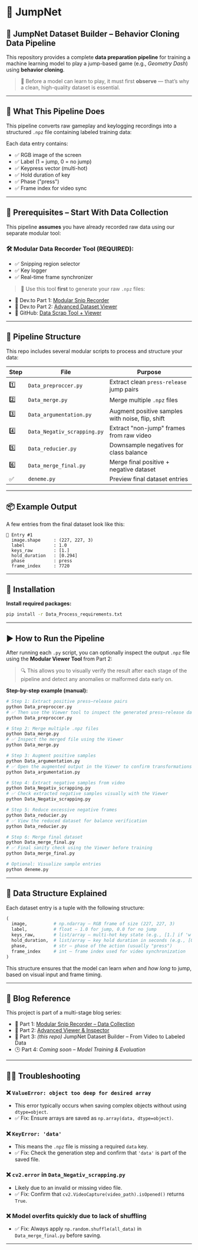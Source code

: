 # 🧠 JumpNet
## 🧠 JumpNet Dataset Builder – Behavior Cloning Data Pipeline

This repository provides a complete **data preparation pipeline** for training a machine learning model to play a jump-based game (e.g., *Geometry Dash*) using **behavior cloning**.

> 📌 Before a model can learn to play, it must first **observe** — that’s why a clean, high-quality dataset is essential.

---

## 📸 What This Pipeline Does

This pipeline converts raw gameplay and keylogging recordings into a structured `.npz` file containing labeled training data:

Each data entry contains:

* ✅ RGB image of the screen
* ✅ Label (1 = jump, 0 = no jump)
* ✅ Keypress vector (multi-hot)
* ✅ Hold duration of key
* ✅ Phase ("press")
* ✅ Frame index for video sync

---

## 🔗 Prerequisites – Start With Data Collection

This pipeline **assumes** you have already recorded raw data using our separate modular tool:

### 🛠 Modular Data Recorder Tool (REQUIRED):

* ✅ Snipping region selector
* ✅ Key logger
* ✅ Real-time frame synchronizer

> 📅 Use this tool **first** to generate your raw `.npz` files:

* 🔗 Dev.to Part 1: [Modular Snip Recorder](https://dev.to/ertugrulmutlu/modular-snip-recorder-a-data-collection-tool-for-behavior-cloning-12-5di8)
* 🔗 Dev.to Part 2: [Advanced Dataset Viewer](https://dev.to/ertugrulmutlu/modular-snip-recorder-a-data-collection-tool-for-behavior-cloning-22-1lgl)
* 🔗 GitHub: [Data Scrap Tool + Viewer](https://github.com/Ertugrulmutlu/-Data-Scrap-Tool-Advanced-Dataset-Viewer)

---

## 🧱 Pipeline Structure

This repo includes several modular scripts to process and structure your data:

| Step | File                        | Purpose                                          |
| ---- | --------------------------- | ------------------------------------------------ |
| 1️⃣  | `Data_preproccer.py`        | Extract clean `press-release` jump pairs         |
| 2️⃣  | `Data_merge.py`             | Merge multiple `.npz` files                      |
| 3️⃣  | `Data_argumentation.py`     | Augment positive samples with noise, flip, shift |
| 4️⃣  | `Data_Negativ_scrapping.py` | Extract "non-jump" frames from raw video         |
| 5️⃣  | `Data_reducier.py`          | Downsample negatives for class balance           |
| 6️⃣  | `Data_merge_final.py`       | Merge final positive + negative dataset          |
| ✅    | `deneme.py`                 | Preview final dataset entries                    |

---

## 📦 Example Output

A few entries from the final dataset look like this:

```
📍 Entry #1
  image.shape     : (227, 227, 3)
  label           : 1.0
  keys_raw        : [1.]
  hold_duration   : [0.294]
  phase           : press
  frame_index     : 7720
```

---

## 🧰 Installation

**Install required packages:**

```bash
pip install -r Data_Process_requirements.txt
```

---

## ▶️ How to Run the Pipeline

After running each `.py` script, you can optionally inspect the output `.npz` file using the **Modular Viewer Tool** from Part 2:

> 🔍 This allows you to visually verify the result after each stage of the pipeline and detect any anomalies or malformed data early on.

**Step-by-step example (manual):**

```bash
# Step 1: Extract positive press–release pairs
python Data_preproccer.py
# ✅ Then use the Viewer tool to inspect the generated press–release dataset
python Data_preproccer.py

# Step 2: Merge multiple .npz files
python Data_merge.py
# ✅ Inspect the merged file using the Viewer
python Data_merge.py

# Step 3: Augment positive samples
python Data_argumentation.py
# ✅ Open the augmented output in the Viewer to confirm transformations
python Data_argumentation.py

# Step 4: Extract negative samples from video
python Data_Negativ_scrapping.py
# ✅ Check extracted negative samples visually with the Viewer
python Data_Negativ_scrapping.py

# Step 5: Reduce excessive negative frames
python Data_reducier.py
# ✅ View the reduced dataset for balance verification
python Data_reducier.py

# Step 6: Merge final dataset
python Data_merge_final.py
# ✅ Final sanity check using the Viewer before training
python Data_merge_final.py

# Optional: Visualize sample entries
python deneme.py
```

---

## 🧠 Data Structure Explained

Each dataset entry is a tuple with the following structure:

```python
(
  image,          # np.ndarray – RGB frame of size (227, 227, 3)
  label,          # float – 1.0 for jump, 0.0 for no jump
  keys_raw,       # list/array – multi-hot key state (e.g., [1.] if 'w' pressed)
  hold_duration,  # list/array – key hold duration in seconds (e.g., [0.294])
  phase,          # str – phase of the action (usually "press")
  frame_index     # int – frame index used for video synchronization
)
```

This structure ensures that the model can learn *when* and *how long* to jump, based on visual input and frame timing.

---

## 🔗 Blog Reference

This project is part of a multi-stage blog series:

* 🧹 Part 1: [Modular Snip Recorder – Data Collection](https://dev.to/ertugrulmutlu/modular-snip-recorder-a-data-collection-tool-for-behavior-cloning-12-5di8)
* 🧹 Part 2: [Advanced Viewer & Inspector](https://dev.to/ertugrulmutlu/modular-snip-recorder-a-data-collection-tool-for-behavior-cloning-22-1lgl)
* 🚀 Part 3: *(this repo)* JumpNet Dataset Builder – From Video to Labeled Data
* 🕒 Part 4: *Coming soon – Model Training & Evaluation*

---

## 🧑‍💻 Troubleshooting

### ❌ `ValueError: object too deep for desired array`

* This error typically occurs when saving complex objects without using `dtype=object`.
* ✅ Fix: Ensure arrays are saved as `np.array(data, dtype=object)`.

### ❌ `KeyError: 'data'`

* This means the `.npz` file is missing a required `data` key.
* ✅ Fix: Check the generation step and confirm that `'data'` is part of the saved file.

### ❌ `cv2.error` in `Data_Negativ_scrapping.py`

* Likely due to an invalid or missing video file.
* ✅ Fix: Confirm that `cv2.VideoCapture(video_path).isOpened()` returns `True`.

### ❌ Model overfits quickly due to lack of shuffling

* ✅ Fix: Always apply `np.random.shuffle(all_data)` in `Data_merge_final.py` before saving.

---
